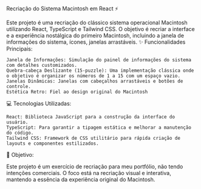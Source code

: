 Recriação do Sistema Macintosh em React ⚡️

Este projeto é uma recriação do clássico sistema operacional Macintosh utilizando React, TypeScript e Tailwind CSS. O objetivo é recriar a interface e a experiência nostálgica do primeiro Macintosh, incluindo a janela de informações do sistema, ícones, janelas arrastáveis.
✨ Funcionalidades Principais:

    Janela de Informações: Simulação do painel de informações do sistema com detalhes customizados.
    Quebra-cabeça Deslizante (15-puzzle): Uma implementação clássica onde o objetivo é organizar os números de 1 a 15 com um espaço vazio.
    Janelas Dinâmicas: Janelas com cabeçalhos arrastáveis e botões de controle.
    Estética Retro: Fiel ao design original do Macintosh

💻 Tecnologias Utilizadas:

    React: Biblioteca JavaScript para a construção da interface do usuário.
    TypeScript: Para garantir a tipagem estática e melhorar a manutenção do código.
    Tailwind CSS: Framework de CSS utilitário para rápida criação de layouts e componentes estilizados.

🚀 Objetivo:

Este projeto é um exercício de recriação para meu portfólio, não tendo intenções comerciais. O foco está na recriação visual e interativa, mantendo a essência da experiência original do Macintosh.
